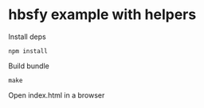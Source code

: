 
# hbsfy example with helpers

Install deps

    npm install

Build bundle

    make

Open index.html in a browser
